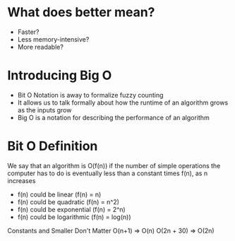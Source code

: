 # What does better mean?
- Faster?
- Less memory-intensive?
- More readable?

# Introducing Big O
- Bit O Notation is away to formalize fuzzy counting
- It allows us to talk formally about how the runtime of an algorithm grows as the inputs grow
- Big O is a notation for describing the performance of an algorithm

# Bit O Definition
We say that an algorithm is O(f(n)) if the number of simple operations the computer has to do is eventually less than a constant times f(n), as n increases
- f(n) could be linear  (f(n) = n)
- f(n) could be quadratic (f(n) = n^2)
- f(n) could be exponential (f(n) = 2^n)
- f(n) could be logarithmic (f(n) = log(n)) 

Constants and Smaller Don't Matter
O(n+1) => O(n)
O(2n + 30) => O(2n)
